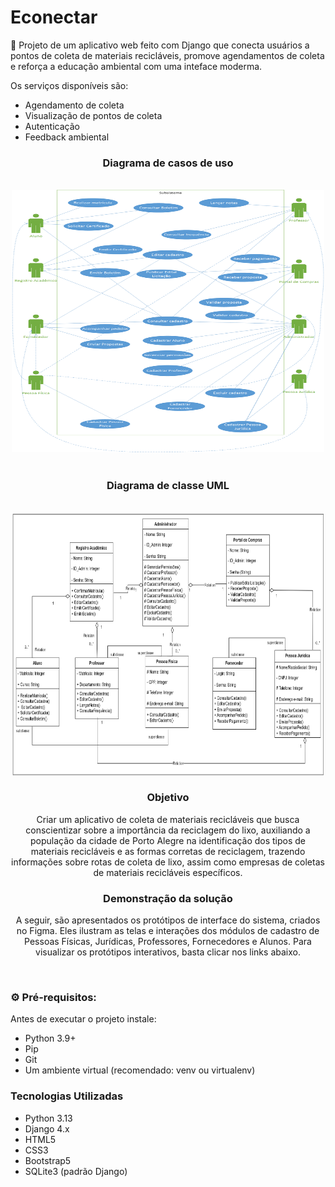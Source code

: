 # Econectar 
🌱 Projeto de um aplicativo web feito com Django que conecta usuários a pontos de coleta de materiais recicláveis, promove agendamentos de coleta e reforça a educação ambiental com uma inteface moderma.

Os serviços disponíveis são:

* Agendamento de coleta
* Visualização de pontos de coleta
* Autenticação
* Feedback ambiental

<div align="center">

### Diagrama de casos de uso
</br>
<img src="assets\img\diagrama-de-casos-de-uso.png" width="500" height="420">
</br>
</br>

### Diagrama de classe UML
</br>
<img src="assets\img\diagframa-de-classe-uml.png" width="500" height="420">



### Objetivo

Criar um aplicativo de coleta de materiais recicláveis que busca conscientizar sobre a importância da reciclagem do lixo, auxiliando a população da cidade de Porto Alegre na identificação dos tipos de materiais recicláveis e as formas corretas de reciclagem, trazendo informações sobre rotas de coleta de lixo, assim como empresas de coletas de materiais recicláveis específicos.


### Demonstração da solução

A seguir, são apresentados os protótipos de interface do sistema, criados no Figma. Eles ilustram as telas e interações dos módulos de cadastro de Pessoas Físicas, Jurídicas, Professores, Fornecedores e Alunos. Para visualizar os protótipos
interativos, basta clicar nos links abaixo.

<img src="">
<img src="">
<img src="">
<img src="">
<img src="">
<img src="">
<img src="">
</div>

### ⚙️ Pré-requisitos:
Antes de executar o projeto instale:
* Python 3.9+
* Pip
* Git
* Um ambiente virtual (recomendado: venv ou virtualenv)


### Tecnologias Utilizadas

* Python 3.13
* Django 4.x
* HTML5
* CSS3
* Bootstrap5 
* SQLite3 (padrão Django)

